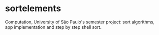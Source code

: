 # sortelements
Computation, University of São Paulo's  semester project: sort algorithms, app implementation and step by step shell sort.
